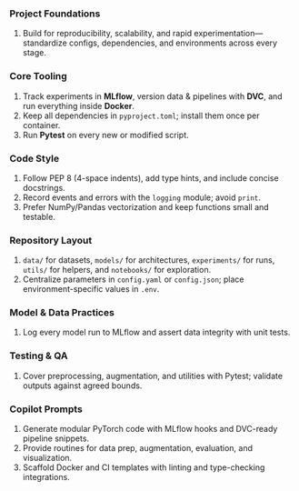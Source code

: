 ### Project Foundations
1. Build for reproducibility, scalability, and rapid experimentation—standardize configs, dependencies, and environments across every stage.

### Core Tooling
1. Track experiments in **MLflow**, version data & pipelines with **DVC**, and run everything inside **Docker**.
2. Keep all dependencies in `pyproject.toml`; install them once per container.
3. Run **Pytest** on every new or modified script.

### Code Style
1. Follow PEP 8 (4-space indents), add type hints, and include concise docstrings.
2. Record events and errors with the `logging` module; avoid `print`.
3. Prefer NumPy/Pandas vectorization and keep functions small and testable.

### Repository Layout
1. `data/` for datasets, `models/` for architectures, `experiments/` for runs, `utils/` for helpers, and `notebooks/` for exploration.
2. Centralize parameters in `config.yaml` or `config.json`; place environment-specific values in `.env`.

### Model & Data Practices
1. Log every model run to MLflow and assert data integrity with unit tests.

### Testing & QA
1. Cover preprocessing, augmentation, and utilities with Pytest; validate outputs against agreed bounds.

### Copilot Prompts
1. Generate modular PyTorch code with MLflow hooks and DVC-ready pipeline snippets.
2. Provide routines for data prep, augmentation, evaluation, and visualization.
3. Scaffold Docker and CI templates with linting and type-checking integrations.
